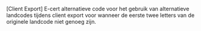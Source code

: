 [Client Export] E-cert alternatieve code voor het gebruik van alternatieve landcodes tijdens client export voor wanneer de eerste twee letters van de originele landcode niet genoeg zijn.
